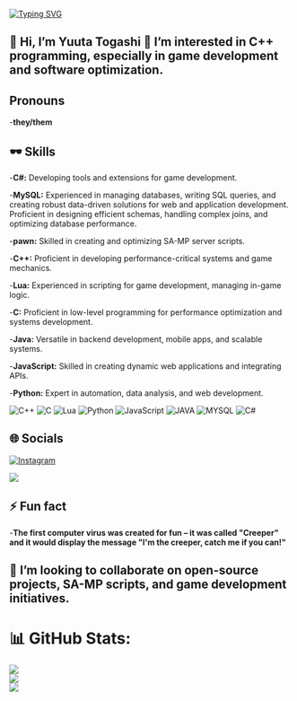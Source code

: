 [![Typing SVG](https://readme-typing-svg.demolab.com?font=playfair+display&size=30&pause=1000&color=F70000&background=FFFFFF00&width=435&lines=Heyyy!+What%E2%80%99s+up%3F...;I%E2%80%99m+Yuuta+Togashi%E2%80%A6+XD;IM+VOMITING+RN+XD)](https://git.io/typing-svg)

## 👋 Hi, I’m Yuuta Togashi 👀 I’m interested in C++ programming, especially in game development and software optimization.

## Pronouns
-**they/them**

##  🕶️ Skills

-**C#:** Developing tools and extensions for game development.

-**MySQL:** Experienced in managing databases, writing SQL queries, and creating robust data-driven solutions for web and application development. Proficient in designing efficient schemas, handling complex joins, and optimizing database performance.

-**pawn:** Skilled in creating and optimizing SA-MP server scripts.

-**C++:** Proficient in developing performance-critical systems and game mechanics.

-**Lua:** Experienced in scripting for game development, managing in-game logic.

-**C:** Proficient in low-level programming for performance optimization and systems development.

-**Java:** Versatile in backend development, mobile apps, and scalable systems.

-**JavaScript:** Skilled in creating dynamic web applications and integrating APIs.

-**Python:** Expert in automation, data analysis, and web development.



![C++](https://img.shields.io/badge/c++-%2300599C.svg?style=for-the-badge&logo=c%2B%2B&logoColor=white) ![C](https://img.shields.io/badge/c-%2300599C.svg?style=for-the-badge&logo=c&logoColor=white) ![Lua](https://img.shields.io/badge/lua-%232C2D72.svg?style=for-the-badge&logo=lua&logoColor=white) ![Python](https://img.shields.io/badge/python-3670A0?style=for-the-badge&logo=python&logoColor=ffdd54) ![JavaScript](https://img.shields.io/badge/javascript-%23323330.svg?style=for-the-badge&logo=javascript&logoColor=%23F7DF1E) 
![JAVA](https://img.shields.io/badge/Java-ED8B00?style=for-the-badge&logo=openjdk&logoColor=white)  ![MYSQL](https://img.shields.io/badge/MySQL-005C84?style=for-the-badge&logo=mysql&logoColor=white)   ![C#](https://img.shields.io/badge/C%23-239120?style=for-the-badge&logo=c-sharp&logoColor=white)   

## 🌐 Socials
[![Instagram](https://img.shields.io/badge/Instagram-%23E4405F.svg?logo=Instagram&logoColor=white)](https://www.instagram.com/toga_shiiii)

[![](https://img.shields.io/badge/Discord-7289DA?style=for-the-badge&logo=discord&logoColor=white)](https://www.discordapp.com/users/891329816001916998)

## ⚡ Fun fact
 -**The first computer virus was created for fun – it was called "Creeper" and it would display the message "I'm the creeper, catch me if you can!"**
 
 ## 💞️ I’m looking to collaborate on open-source projects, SA-MP scripts, and game development initiatives.
 
 # 📊 GitHub Stats:
![](https://github-readme-stats.vercel.app/api?username=togashi666&theme=dark&hide_border=false&include_all_commits=false&count_private=false)<br/>
![](https://github-readme-streak-stats.herokuapp.com/?user=togashi666&theme=dark&hide_border=false)<br/>
![](https://github-readme-stats.vercel.app/api/top-langs/?username=togashi666&theme=dark&hide_border=false&include_all_commits=false&count_private=false&layout=compact)
<!---
TOGASHI666/TOGASHI666 is a ✨ special ✨ repository because its `README.md` (this file) appears on your GitHub profile.
You can click the Preview link to take a look at your changes.
--->
